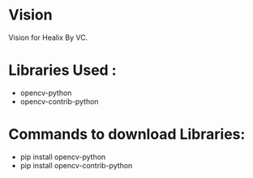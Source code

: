 # Vision

Vision for Healix By VC.

# Libraries Used :

* opencv-python
* opencv-contrib-python

# Commands to download Libraries:

* pip install opencv-python
* pip install opencv-contrib-python

#
